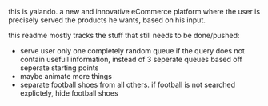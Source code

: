 this is yalando. a new and innovative eCommerce platform where the user is precisely served the products he wants, based on his input.

this readme mostly tracks the stuff that still needs to be done/pushed:
- serve user only one completely random queue if the query does not contain usefull information, instead of 3 seperate queues based off seperate starting points
- maybe animate more things
- separate football shoes from all others. if football is not searched explictely, hide football shoes
